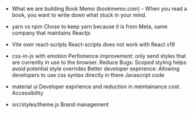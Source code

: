 - What we are building
Book Memo (bookmemo.com) - When you read a book, you want to write down what stuck in your mind.

- yarn vs npm
Chose to keep yarn because it is from Meta, same company that maintains Reactjs

- Vite over react-scripts
React-scripts does not work with React v19

- css-in-js with emotion
Perfomence improvement: only send styles that are currently in use to the browser.
Reduce Bugs: Scoped styling helps avoid potential style overrides
Better developer expirience: Allowing developers to use css syntax directly in there Javascript code

- material ui
Developer expirience and reduction in meintainance cost.
Accessibility

- src/styles/theme.js
Brand management
